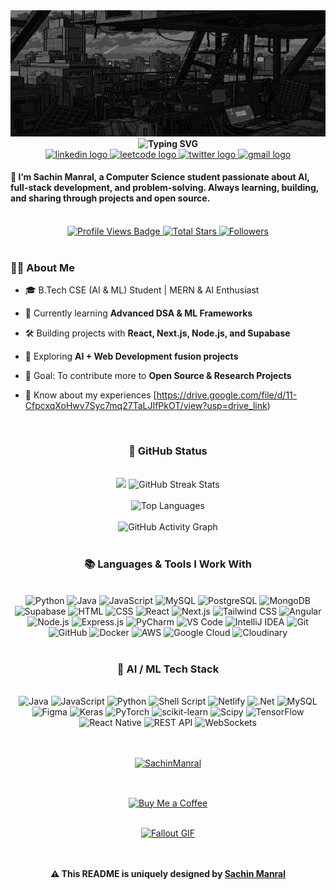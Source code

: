 <a href="https://github.com/SachinManral/SachinManral/blob/main/fallout_grayscale%20(1).gif">
  <img src="https://github.com/SachinManral/SachinManral/blob/main/fallout_grayscale%20(1).gif" alt="Fallout GIF" style="width:auto; height:auto"/>
</a>

<div align="center">
  <b>
    <img src="https://readme-typing-svg.herokuapp.com?font=Fira+Code&size=22&pause=1000&color=5E81AC&center=true&vCenter=true&width=500&lines=Hey+there!+I'm+Sachin+Manral;Full-Stack+%26+AI+Enthusiast;Always+Learning+%26+Building" alt="Typing SVG">
  </b>
</div>



<div align="center">
  <a href="https://www.linkedin.com/in/sachin-manral/">
    <img src="https://img.shields.io/static/v1?message=LinkedIn&logo=linkedin&label=&color=0077B5&logoColor=white&labelColor=&style=for-the-badge" height="25" alt="linkedin logo" />
  </a>
  <a href="https://leetcode.com/u/SachinManral/">
    <img src="https://img.shields.io/static/v1?message=LeetCode&logo=leetcode&label=&color=FFA116&logoColor=white&labelColor=&style=for-the-badge" height="25" alt="leetcode logo" />
  </a>
  <a href="https://x.com/sa_xhinn">
    <img src="https://img.shields.io/static/v1?message=Twitter&logo=twitter&label=&color=1DA1F2&logoColor=white&labelColor=&style=for-the-badge" height="25" alt="twitter logo" />
  </a>
  <a href="mailto:sachinmanral2431@gmail.com">
    <img src="https://img.shields.io/static/v1?message=Gmail&logo=gmail&label=&color=EA4335&logoColor=white&labelColor=&style=for-the-badge" height="25" alt="gmail logo" />
  </a>
</div>



<!-- <h1 align="center">Hi <img src="https://raw.githubusercontent.com/MartinHeinz/MartinHeinz/master/wave.gif" width="30px">
, I'm Sachin Manral </h1>
-->

<!-- <h3 align="center">A passionate MERN-Stack Developer from India</h3> -->
<h4 align="left">🌟 I’m Sachin Manral, a Computer Science student passionate about AI, full-stack development, and problem-solving. Always learning, building, and sharing through projects and open source.</h4>

<div align="center">
<br/>
<!-- Profile Views -->
<a href="https://github.com/SachinManral" target="_blank">
  <img src="https://komarev.com/ghpvc/?username=SachinManral&label=Profile%20Views&color=5e81ac&style=for-the-badge&logo=github" 
       alt="Profile Views Badge" />
</a>

<!-- Total Stars -->
<a href="https://github.com/SachinManral?tab=repositories&sort=stargazers" target="_blank">
  <img alt="Total Stars" title="Total Stars on GitHub"
       src="https://img.shields.io/github/stars/SachinManral?style=for-the-badge&label=Stars&color=bf616a&logo=github" />
</a>

<!-- Followers -->
<a href="https://github.com/SachinManral?tab=followers" target="_blank">
  <img alt="Followers" title="Follow me on GitHub"
       src="https://img.shields.io/github/followers/SachinManral?style=for-the-badge&label=Followers&color=5e81ac&logo=github" />
</a>

</div>
<br>

### 👨‍💻 About Me
- 🎓 B.Tech CSE (AI & ML) Student | MERN & AI Enthusiast  
- 🌱 Currently learning **Advanced DSA & ML Frameworks**  
- 🛠 Building projects with **React, Next.js, Node.js, and Supabase**  
- 🚀 Exploring **AI + Web Development fusion projects**  
- 🎯 Goal: To contribute more to **Open Source & Research Projects**


- 📄 Know about my experiences [https://drive.google.com/file/d/11-CfpcxqXoHwv7Syc7mq27TaLJIfPkOT/view?usp=drive_link)

<br>
<h3 align="center">🌱 GitHub Status</h3>
<br>
<div align="center">

  <!-- GitHub Stats -->
  <img width="398" src="https://github-readme-stats.vercel.app/api?username=SachinManral&count_private=true&show_icons=true&theme=nord&rank_icon=github&border_radius=8"/> 

  <!-- GitHub Streak -->
  <img width="420" src="https://nirzak-streak-stats.vercel.app/?user=SachinManral&theme=nord&hide_border=false" alt="GitHub Streak Stats"/>

</div>

<br>
<div align="center">
  <img height="200" src="https://github-readme-stats.vercel.app/api/top-langs/?username=SachinManral&layout=compact&langs_count=8&theme=nord&border_radius=10" alt="Top Languages"/>
</div>
<br>
<div align="center">
  <img src="https://github-readme-activity-graph.vercel.app/graph?username=SachinManral&theme=nord" alt="GitHub Activity Graph" />
</div>



<br/>

<h3 align="center">📚 Languages & Tools I Work With</h3>
<br/>

<div align="center">
  <img src="https://skillicons.dev/icons?i=python" alt="Python" title="Python" />
  <img src="https://skillicons.dev/icons?i=java" alt="Java" title="Java" />
  <img src="https://skillicons.dev/icons?i=javascript" alt="JavaScript" title="JavaScript" />
  <img src="https://skillicons.dev/icons?i=mysql" alt="MySQL" title="MySQL" />
  <img src="https://skillicons.dev/icons?i=postgres" alt="PostgreSQL" title="PostgreSQL" />
  <img src="https://skillicons.dev/icons?i=mongodb" alt="MongoDB" title="MongoDB" />
  <img src="https://skillicons.dev/icons?i=supabase" alt="Supabase" title="Supabase" />
  <img src="https://skillicons.dev/icons?i=html" alt="HTML" title="HTML" />
  <img src="https://skillicons.dev/icons?i=css" alt="CSS" title="CSS" />
  <img src="https://skillicons.dev/icons?i=react" alt="React" title="React" />
  <img src="https://skillicons.dev/icons?i=nextjs" alt="Next.js" title="Next.js" />
  <img src="https://skillicons.dev/icons?i=tailwind" alt="Tailwind CSS" title="Tailwind CSS" />
  <img src="https://skillicons.dev/icons?i=angular" alt="Angular" title="Angular" />
  <img src="https://skillicons.dev/icons?i=nodejs" alt="Node.js" title="Node.js" />
  <img src="https://skillicons.dev/icons?i=express" alt="Express.js" title="Express.js" />
  <img src="https://skillicons.dev/icons?i=pycharm" alt="PyCharm" title="PyCharm" />
  <img src="https://skillicons.dev/icons?i=vscode" alt="VS Code" title="VS Code" />
  <img src="https://skillicons.dev/icons?i=idea" alt="IntelliJ IDEA" title="IntelliJ IDEA" />
  <img src="https://skillicons.dev/icons?i=git" alt="Git" title="Git" />
  <img src="https://skillicons.dev/icons?i=github" alt="GitHub" title="GitHub" />
  <img src="https://skillicons.dev/icons?i=docker" alt="Docker" title="Docker" />
  <img src="https://skillicons.dev/icons?i=aws" alt="AWS" title="AWS" />
  <img src="https://skillicons.dev/icons?i=googlecloud" alt="Google Cloud" title="Google Cloud" />
  <img src="https://skillicons.dev/icons?i=cloudinary" alt="Cloudinary" title="Cloudinary" />
</div>



<br/>


<div align="center">
<h3>🧠 AI / ML Tech Stack</h3>
<br/>
  <img src="https://img.shields.io/badge/java-%23ED8B00.svg?style=for-the-badge&logo=openjdk&logoColor=white" alt="Java" />
  <img src="https://img.shields.io/badge/javascript-%23323330.svg?style=for-the-badge&logo=javascript&logoColor=%23F7DF1E" alt="JavaScript" />
  <img src="https://img.shields.io/badge/python-3670A0?style=for-the-badge&logo=python&logoColor=ffdd54" alt="Python" />
  <img src="https://img.shields.io/badge/shell_script-%23121011.svg?style=for-the-badge&logo=gnu-bash&logoColor=white" alt="Shell Script" />
  <img src="https://img.shields.io/badge/netlify-%23000000.svg?style=for-the-badge&logo=netlify&logoColor=#00C7B7" alt="Netlify" />
  <img src="https://img.shields.io/badge/.NET-5C2D91?style=for-the-badge&logo=.net&logoColor=white" alt=".Net" />
  <img src="https://img.shields.io/badge/mysql-4479A1.svg?style=for-the-badge&logo=mysql&logoColor=white" alt="MySQL" />
  <img src="https://img.shields.io/badge/figma-%23F24E1E.svg?style=for-the-badge&logo=figma&logoColor=white" alt="Figma" />
  <img src="https://img.shields.io/badge/Keras-%23D00000.svg?style=for-the-badge&logo=Keras&logoColor=white" alt="Keras" />
  <img src="https://img.shields.io/badge/PyTorch-%23EE4C2C.svg?style=for-the-badge&logo=PyTorch&logoColor=white" alt="PyTorch" />
  <img src="https://img.shields.io/badge/scikit--learn-%23F7931E.svg?style=for-the-badge&logo=scikit-learn&logoColor=white" alt="scikit-learn" />
  <img src="https://img.shields.io/badge/SciPy-%230C55A5.svg?style=for-the-badge&logo=scipy&logoColor=%white" alt="Scipy" />
  <img src="https://img.shields.io/badge/TensorFlow-%23FF6F00.svg?style=for-the-badge&logo=TensorFlow&logoColor=white" alt="TensorFlow" />

  <!-- Extra badges -->
  <img src="https://img.shields.io/badge/React%20Native-61DAFB?style=for-the-badge&logo=react&logoColor=black" alt="React Native" />
  <img src="https://img.shields.io/badge/REST%20API-FF6C37?style=for-the-badge&logo=postman&logoColor=white" alt="REST API" />
  <img src="https://img.shields.io/badge/WebSockets-333?style=for-the-badge&logo=socket.io&logoColor=white" alt="WebSockets" />
</div>
<div align="center"> 
</div>
<br/>
<br/>
<p align="center"> <a href="https://github.com/ryo-ma/github-profile-trophy"><img src="https://github-profile-trophy.vercel.app/?username=SachinManral&theme=matrix" alt="SachinManral" /></a> </p>

<br>

<p align="center">
  <a href="https://buymeacoffee.com/sachinmanral">
    <img align="center" src="https://cdn.buymeacoffee.com/buttons/v2/default-yellow.png" height="40" width="180" alt="Buy Me a Coffee" />
  </a>
</p>

<br/>

<!-- Ending Section -->
<div align="center">

  <!-- Fallout GIF -->
  <a href="https://github.com/SachinManral">
    <img src="https://github.com/JoshuaThadi/Wall-E-Desk/blob/main/Pixel-Art-2/green.gif" alt="Fallout GIF" style="max-width: 250px; height: auto;" />
  </a>

  <!-- Divider Line -->
  <img src="https://www.animatedimages.org/data/media/562/animated-line-image-0184.gif" width="100%" height="2" />
<br>
<br>
  <!-- Signature -->
<p><strong>⚠️ This README is uniquely designed by 
<a href="https://sachinmanral.com/" target="_blank">Sachin Manral</a></strong></p>




</div>
